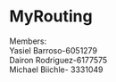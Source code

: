 # MyRouting

Members: <br />
  Yasiel Barroso-6051279 <br />
  Dairon Rodriguez-6177575 <br />
  Michael Biichle- 3331049
